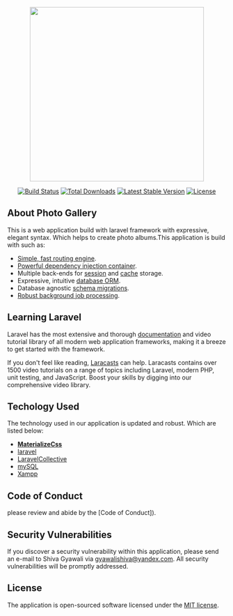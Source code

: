 <p align="center"><img src="https://res.cloudinary.com/dtfbvvkyp/image/upload/v1566331377/laravel-logolockup-cmyk-red.svg" width="400"></p>

<p align="center">
<a href="https://travis-ci.org/laravel/framework"><img src="https://travis-ci.org/laravel/framework.svg" alt="Build Status"></a>
<a href="https://packagist.org/packages/laravel/framework"><img src="https://poser.pugx.org/laravel/framework/d/total.svg" alt="Total Downloads"></a>
<a href="https://packagist.org/packages/laravel/framework"><img src="https://poser.pugx.org/laravel/framework/v/stable.svg" alt="Latest Stable Version"></a>
<a href="https://packagist.org/packages/laravel/framework"><img src="https://poser.pugx.org/laravel/framework/license.svg" alt="License"></a>
</p>

## About Photo Gallery

This is a web application build with laravel framework with expressive, elegant syntax. Which helps to create photo albums.This application is build with such as:

-   [Simple, fast routing engine](https://laravel.com/docs/routing).
-   [Powerful dependency injection container](https://laravel.com/docs/container).
-   Multiple back-ends for [session](https://laravel.com/docs/session) and [cache](https://laravel.com/docs/cache) storage.
-   Expressive, intuitive [database ORM](https://laravel.com/docs/eloquent).
-   Database agnostic [schema migrations](https://laravel.com/docs/migrations).
-   [Robust background job processing](https://laravel.com/docs/queues).

## Learning Laravel

Laravel has the most extensive and thorough [documentation](https://laravel.com/docs) and video tutorial library of all modern web application frameworks, making it a breeze to get started with the framework.

If you don't feel like reading, [Laracasts](https://laracasts.com) can help. Laracasts contains over 1500 video tutorials on a range of topics including Laravel, modern PHP, unit testing, and JavaScript. Boost your skills by digging into our comprehensive video library.

## Techology Used

The technology used in our application is updated and robust. Which are listed below:

-   **[MaterializeCss](https://materializecss.com/)**
-   [laravel](https://laravel.com/)
-   [LaravelCollective](https://laravelcollective.com/)
-   [mySQL](https://www.mysql.com/)
-   [Xampp](https://www.apachefriends.org/index.html)

## Code of Conduct

please review and abide by the [Code of Conduct]).

## Security Vulnerabilities

If you discover a security vulnerability within this application, please send an e-mail to Shiva Gyawali via [gyawalishiva@yandex.com](mailto:gyawalishiva@yandex.com). All security vulnerabilities will be promptly addressed.

## License

The application is open-sourced software licensed under the [MIT license](https://opensource.org/licenses/MIT).
